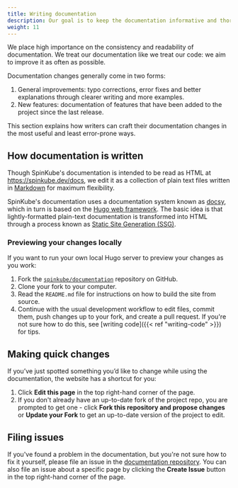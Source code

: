 ```yaml
---
title: Writing documentation
description: Our goal is to keep the documentation informative and thorough. You can help to improve the documentation and keep it relevant as the project evolves.
weight: 11
---
```


We place high importance on the consistency and readability of documentation. We treat our
documentation like we treat our code: we aim to improve it as often as possible.

Documentation changes generally come in two forms:

1. General improvements: typo corrections, error fixes and better explanations through clearer
   writing and more examples.
1. New features: documentation of features that have been added to the project since the last
   release.

This section explains how writers can craft their documentation changes in the most useful and least
error-prone ways.

## How documentation is written

Though SpinKube's documentation is intended to be read as HTML at https://spinkube.dev/docs, we edit
it as a collection of plain text files written in [Markdown](https://en.wikipedia.org/wiki/Markdown)
for maximum flexibility.

SpinKube's documentation uses a documentation system known as [docsy](https://www.docsy.dev/), which
in turn is based on the [Hugo web framework](https://gohugo.io/). The basic idea is that
lightly-formatted plain-text documentation is transformed into HTML through a process known as
[Static Site Generation (SSG)](https://en.wikipedia.org/wiki/Static_site_generator).

### Previewing your changes locally

If you want to run your own local Hugo server to preview your changes as you work:

1. Fork the [`spinkube/documentation`](https://github.com/spinkube/documentation) repository on
   GitHub.
1. Clone your fork to your computer.
1. Read the `README.md` file for instructions on how to build the site from source.
1. Continue with the usual development workflow to edit files, commit them, push changes up to your
  fork, and create a pull request. If you're not sure how to do this, see [writing code]({{< ref
  "writing-code" >}}) for tips.

## Making quick changes

If you’ve just spotted something you’d like to change while using the documentation, the website has
a shortcut for you:

1. Click **Edit this page** in the top right-hand corner of the page.
1. If you don't already have an up-to-date fork of the project repo, you are prompted to get one -
   click **Fork this repository and propose changes** or **Update your Fork** to get an up-to-date
   version of the project to edit.

## Filing issues

If you've found a problem in the documentation, but you're not sure how to fix it yourself, please
file an issue in the [documentation repository](https://github.com/spinkube/documentation/issues).
You can also file an issue about a specific page by clicking the **Create Issue** button in the top
right-hand corner of the page.
